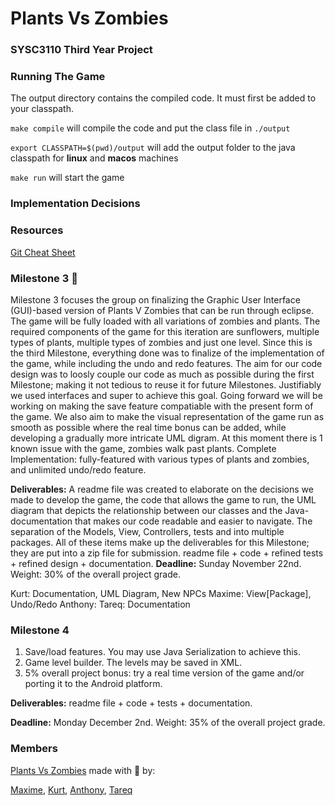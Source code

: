 # Plants Vs Zombies
### SYSC3110 Third Year Project

### Running The Game
The output directory contains the compiled code.
It must first be added to your classpath.

`make compile` will compile the code and put the class file in `./output`

`export CLASSPATH=$(pwd)/output` will add the output folder to the java classpath for **linux** and **macos** machines

`make run` will start the game

### Implementation Decisions

### Resources
[Git Cheat Sheet](https://services.github.com/on-demand/downloads/github-git-cheat-sheet/)

### Milestone 3 :rocket:
Milestone 3 focuses the group on finalizing the Graphic User Interface (GUI)-based version of Plants V Zombies that can be run through  eclipse. The game will be fully loaded with all variations of zombies and plants.  The required components of the game for this iteration are sunflowers, multiple types of plants, multiple types of zombies and just one level. Since this is the third  Milestone, everything done was to finalize of the implementation of the game, while including the undo and redo features. The aim for our code design was to loosly couple our code as much as possible during the first Milestone; making it not tedious to reuse it for future Milestones. Justifiably we used interfaces and super to achieve this goal. Going forward we will be working on making the save feature compatiable with the present form of the game. We also aim to make the visual representation of the game run as smooth as possible where the real time bonus can be added, while developing a gradually more intricate UML digram. At this moment there is 1 known issue with the game, zombies walk past plants. 
Complete Implementation: fully-featured with various types of plants and zombies, and unlimited undo/redo feature.

**Deliverables:** A readme file was created to elaborate on the decisions we made to develop the game, the code that allows the game to run, the UML diagram that depicts the relationship between our classes and the Java-documentation that makes our code readable and easier to navigate. The separation of the Models, View, Controllers, tests and into multiple packages. All of these items make up the deliverables for this Milestone; they are put into a zip file for submission.
readme file + code + refined tests + refined design + documentation.
**Deadline:** Sunday November 22nd. Weight: 30% of the overall project grade.

Kurt: Documentation, UML Diagram, New NPCs 
Maxime: View[Package], Undo/Redo
Anthony:
Tareq: Documentation
### Milestone 4

1. Save/load features. You may use Java Serialization to achieve this. 
2. Game level builder. The levels may be saved in XML. 
3. 5% overall project bonus: try a real time version of the game and/or porting it to the Android platform.

**Deliverables:** readme file + code + tests + documentation.

**Deadline:** Monday December 2nd. Weight: 35% of the overall project grade.

### Members
[Plants Vs Zombies](https://github.com/KB-R/Snake_Squad) made with :purple_heart: by:

[Maxime](https://github.com/MaximeNdutiye), 
[Kurt](https://github.com/KB-R), 
[Anthony](https://github.com/anthonymaevskipopov), 
[Tareq](https://github.com/hanafiswag)
